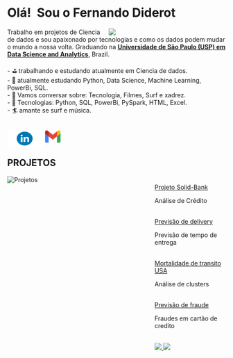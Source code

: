 # Olá!&nbsp; Sou o Fernando Diderot

<img src="https://www.datainsight.co.nz/hubfs/Dashboarding%20and%20Data%20Vis-1.png" min-width="400px" max-width="300px" width="270px" align="right">
<p align="left">
<p>
    Trabalho em projetos de Ciencia de dados e sou apaixonado por tecnologias e como os dados podem mudar o mundo a nossa volta. 
    Graduando na <a href="https://www5.usp.br/"  target="_blank"> <b>Universidade de São Paulo (USP) em Data Science and Analytics</b></a>, Brazil.
    
</p>

<p>
  - ⛳ trabalhando e estudando atualmente em Ciencia de dados.<br>
  - 📘 atualmente estudando Python, Data Science, Machine Learning, PowerBi, SQL.<br>
  - 💬 Vamos conversar sobre: Tecnologia, Filmes, Surf e xadrez.<br>
  - 📱 Tecnologias: Python, SQL, PowerBi, PySpark, HTML, Excel.<br>
  - 🏄 amante se surf e música.<br>
    <br>
  </p> 

<p align="center">
  <a href="https://www.linkedin.com/in/fernando-diderot"  target="_blank"><img align="left" alt="Fernando Diderot | Linkedin" width="80px"
 height="40px" src='https://github.com/Diderotcm/Diderotcm/blob/main/logos/Linkedin.png?raw=true' /></a>
  <a href="mailto:diderotmarinho@gmail.com"  target="_blank"><img align="left" alt="Fernando Diderot | Linkedin" width="50px"
  height="30px" src="https://github.com/Diderotcm/Diderotcm/blob/main/logos/Gmail-Logo.png?raw=true" /></a>

 </p>
<br>
<br>

## PROJETOS

<img align="left" width="340px" height="400px" alt="Projetos" src="https://raw.githubusercontent.com/Diderotcm/Diderot-Marinho/main/logos/data.gif?token=GHSAT0AAAAAAB5XV4E2LN4TJFCAGT6CVC2SY7A7XMQ"/>

<p align="left">
 <br>
 </><a href="https://github.com/Diderotcm/Solid-bank" target="_blank">Projeto Solid-Bank</a> <br>
 <p>Análise de Crédito</p>
<br>
 <a href="https://github.com/Diderotcm/Delivery-Duration-Prediction" target="_blank">Previsão de delivery</a>  <br>
 <p>Previsão de tempo de entrega </p>
 <br>
 <a href="https://github.com/Diderotcm/Reducing-Traffic-Mortality-in-the-USA" target="_blank">Mortalidade de transito USA</a><br>
 <p>Análise de clusters</p>
<br>
 <a href="https://github.com/Diderotcm/Predict-Credit-Card-Fraud" target="_blank">Previsão de fraude</a> <br>
 <p>Fraudes em cartão de credito</p>
</p>
<br>

<div>
<a href="https://github.com/Diderotcm">
<img height="180em" src="https://github-readme-stats.vercel.app/api/top-langs/?username=Diderotcm&layout=compact&langs_count=7&theme=dracula"/>
<img height="180em" src="https://github-readme-stats.vercel.app/api?username=Diderotcm&show_icons=true&theme=dracula&include_all_commits=true&count_private=true"/>
</div>
